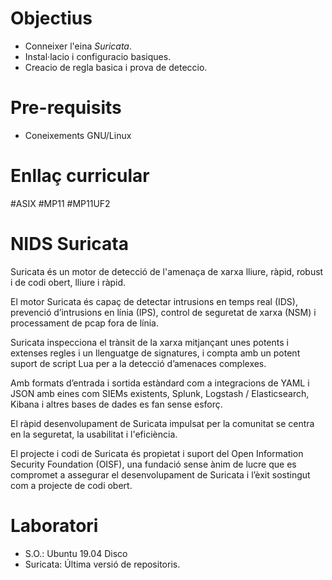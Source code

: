 
# Objectius
- Conneixer l'eina *Suricata*.
- Instal·lacio i configuracio basiques.
- Creacio de regla basica i prova de deteccio.


# Pre-requisits
- Coneixements GNU/Linux


# Enllaç curricular
#ASIX #MP11 #MP11UF2


# NIDS Suricata
Suricata és un motor de detecció de l'amenaça de xarxa lliure, ràpid, robust i de codi obert, lliure i ràpid.

El motor Suricata és capaç de detectar intrusions en temps real (IDS), prevenció d’intrusions en línia (IPS), control de seguretat de xarxa (NSM) i processament de pcap fora de línia.

Suricata inspecciona el trànsit de la xarxa mitjançant unes potents i extenses regles i un llenguatge de signatures, i compta amb un potent suport de script Lua per a la detecció d’amenaces complexes.

Amb formats d’entrada i sortida estàndard com a integracions de YAML i JSON amb eines com SIEMs existents, Splunk, Logstash / Elasticsearch, Kibana i altres bases de dades es fan sense esforç.

El ràpid desenvolupament de Suricata impulsat per la comunitat se centra en la seguretat, la usabilitat i l'eficiència.

El projecte i codi de Suricata és propietat i suport del Open Information Security Foundation (OISF), una fundació sense ànim de lucre que es compromet a assegurar el desenvolupament de Suricata i l’èxit sostingut com a projecte de codi obert.


# Laboratori
- S.O.: Ubuntu 19.04 Disco
- Suricata: Última versió de repositoris.
